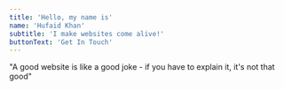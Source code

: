 ```yaml
---
title: 'Hello, my name is'
name: 'Hufaid Khan'
subtitle: 'I make websites come alive!'
buttonText: 'Get In Touch'
---
```


"A good website is like a good joke - if you have to explain it, it's not that good"